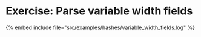 # Exercise: Parse variable width fields

{% embed include file="src/examples/hashes/variable_width_fields.log" %}

